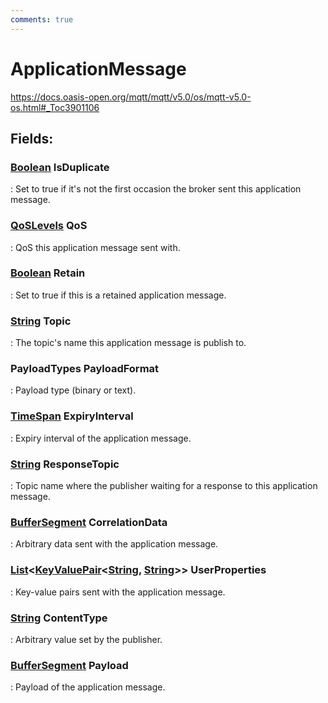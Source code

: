 ```yaml
---
comments: true
---
```

# ApplicationMessage

https://docs.oasis-open.org/mqtt/mqtt/v5.0/os/mqtt-v5.0-os.html#_Toc3901106 

## **Fields**:
### **[Boolean](https://learn.microsoft.com/en-us/dotnet/api/System.Boolean) IsDuplicate**
: Set to true if it's not the first occasion the broker sent this application message. 
### **[QoSLevels](../Packets/QoSLevels.md) QoS**
: QoS this application message sent with. 
### **[Boolean](https://learn.microsoft.com/en-us/dotnet/api/System.Boolean) Retain**
: Set to true if this is a retained application message. 
### **[String](https://learn.microsoft.com/en-us/dotnet/api/System.String) Topic**
: The topic's name this application message is publish to. 
### **PayloadTypes PayloadFormat**
: Payload type (binary or text). 
### **[TimeSpan](https://learn.microsoft.com/en-us/dotnet/api/System.TimeSpan) ExpiryInterval**
: Expiry interval of the application message. 
### **[String](https://learn.microsoft.com/en-us/dotnet/api/System.String) ResponseTopic**
: Topic name where the publisher waiting for a response to this application message. 
### **[BufferSegment](../../../HTTP/api-reference/Memory/BufferSegment.md) CorrelationData**
: Arbitrary data sent with the application message. 
### **[List](https://learn.microsoft.com/en-us/dotnet/api/System.Collections.Generic.List-1)&lt;[KeyValuePair](https://learn.microsoft.com/en-us/dotnet/api/System.Collections.Generic.KeyValuePair-2)&lt;[String](https://learn.microsoft.com/en-us/dotnet/api/System.String), [String](https://learn.microsoft.com/en-us/dotnet/api/System.String)&gt;&gt; UserProperties**
: Key-value pairs sent with the application message. 
### **[String](https://learn.microsoft.com/en-us/dotnet/api/System.String) ContentType**
: Arbitrary value set by the publisher. 
### **[BufferSegment](../../../HTTP/api-reference/Memory/BufferSegment.md) Payload**
: Payload of the application message. 